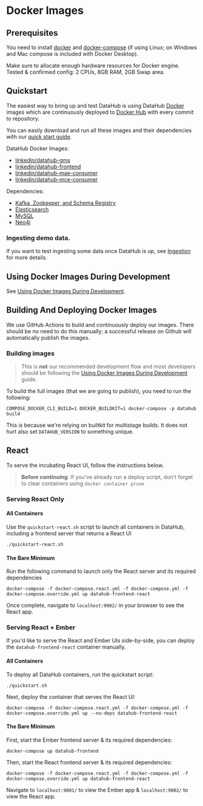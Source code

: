 # Docker Images

## Prerequisites
You need to install [docker](https://docs.docker.com/install/) and
[docker-compose](https://docs.docker.com/compose/install/) (if using Linux; on Windows and Mac compose is included with
Docker Desktop).

Make sure to allocate enough hardware resources for Docker engine. Tested & confirmed config: 2 CPUs, 8GB RAM, 2GB Swap
area.

## Quickstart

The easiest way to bring up and test DataHub is using DataHub [Docker](https://www.docker.com) images 
which are continuously deployed to [Docker Hub](https://hub.docker.com/u/linkedin) with every commit to repository.

You can easily download and run all these images and their dependencies with our
[quick start guide](../docs/quickstart.md).

DataHub Docker Images:

* [linkedin/datahub-gms](https://cloud.docker.com/repository/docker/linkedin/datahub-gms/)
* [linkedin/datahub-frontend](https://cloud.docker.com/repository/docker/linkedin/datahub-frontend/)
* [linkedin/datahub-mae-consumer](https://cloud.docker.com/repository/docker/linkedin/datahub-mae-consumer/)
* [linkedin/datahub-mce-consumer](https://cloud.docker.com/repository/docker/linkedin/datahub-mce-consumer/)

Dependencies:
* [Kafka, Zookeeper, and Schema Registry](kafka-setup)
* [Elasticsearch](elasticsearch-setup)
* [MySQL](mysql)
* [Neo4j](neo4j)

### Ingesting demo data.

If you want to test ingesting some data once DataHub is up, see [Ingestion](ingestion/README.md) for more details.

## Using Docker Images During Development

See [Using Docker Images During Development](../docs/docker/development.md).

## Building And Deploying Docker Images

We use GitHub Actions to build and continuously deploy our images. There should be no need to do this manually; a
successful release on Github will automatically publish the images.

### Building images

> This is **not** our recommended development flow and most developers should be following the
> [Using Docker Images During Development](../docs/docker/development.md) guide.

To build the full images (that we are going to publish), you need to run the following:

```
COMPOSE_DOCKER_CLI_BUILD=1 DOCKER_BUILDKIT=1 docker-compose -p datahub build
```

This is because we're relying on builtkit for multistage builds. It does not hurt also set `DATAHUB_VERSION` to
something unique.

## React
To serve the incubating React UI, follow the instructions below.

> **Before continuing**: If you've already run a deploy script, don't forget to clear containers using `docker container prune`

### Serving React Only

#### All Containers 

Use the `quickstart-react.sh` script to launch all containers in DataHub, including a frontend server that returns a React UI
```
./quickstart-react.sh
```

#### The Bare Minimum
Run the following command to launch only the React server and its required dependencies

```
docker-compose -f docker-compose.react.yml -f docker-compose.yml -f docker-compose.override.yml up datahub-frontend-react
```

Once complete, navigate to `localhost:9002/` in your browser to see the React app.

### Serving React + Ember
If you'd like to serve the React and Ember UIs side-by-side, you can deploy the `datahub-frontend-react` container manually.

#### All Containers

To deploy all DataHub containers, run the quickstart script:
```
./quickstart.sh
```

Next, deploy the container that serves the React UI:

```
docker-compose -f docker-compose.react.yml -f docker-compose.yml -f docker-compose.override.yml up --no-deps datahub-frontend-react
```

#### The Bare Minimum
First, start the Ember frontend server & its required dependencies:

```
docker-compose up datahub-frontend
```

Then, start the React frontend server & its required dependencies: 
```
docker-compose -f docker-compose.react.yml -f docker-compose.yml -f docker-compose.override.yml up datahub-frontend-react
```

Navigate to `localhost:9001/` to view the Ember app & `localhost:9002/` to view the React app. 
